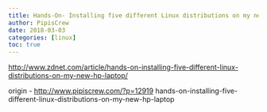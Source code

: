 ```yaml
---
title: Hands-On- Installing five different Linux distributions on my new HP laptop
author: PipisCrew
date: 2018-03-03
categories: [linux]
toc: true
---
```


http://www.zdnet.com/article/hands-on-installing-five-different-linux-distributions-on-my-new-hp-laptop/

origin - http://www.pipiscrew.com/?p=12919 hands-on-installing-five-different-linux-distributions-on-my-new-hp-laptop
